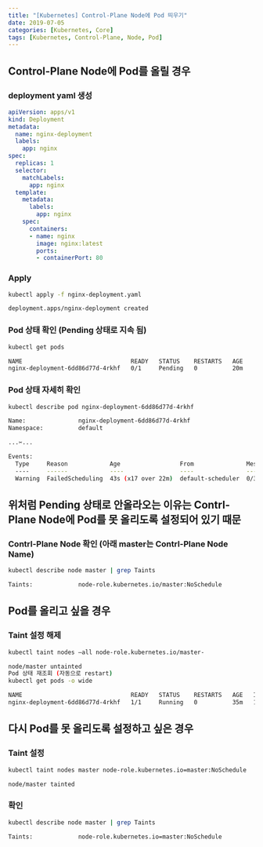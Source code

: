```yaml
---
title: "[Kubernetes] Control-Plane Node에 Pod 띄우기"
date: 2019-07-05
categories: [Kubernetes, Core]
tags: [Kubernetes, Control-Plane, Node, Pod]
---
```


## Control-Plane Node에 Pod를 올릴 경우

### deployment yaml 생성

```yaml
apiVersion: apps/v1
kind: Deployment
metadata:
  name: nginx-deployment
  labels:
    app: nginx
spec:
  replicas: 1
  selector:
    matchLabels:
      app: nginx
  template:
    metadata:
      labels:
        app: nginx
    spec:
      containers:
      - name: nginx
        image: nginx:latest
        ports:
        - containerPort: 80
```

### Apply

```bash
kubectl apply -f nginx-deployment.yaml

deployment.apps/nginx-deployment created
```

### Pod 상태 확인 (Pending 상태로 지속 됨)

```bash
kubectl get pods

NAME                               READY   STATUS    RESTARTS   AGE
nginx-deployment-6dd86d77d-4rkhf   0/1     Pending   0          20m
```

### Pod 상태 자세히 확인

```bash
kubectl describe pod nginx-deployment-6dd86d77d-4rkhf

Name:               nginx-deployment-6dd86d77d-4rkhf
Namespace:          default

...✂...

Events:
  Type     Reason            Age                 From               Message                                                                    
  ----     ------            ----                ----               -------                                                                    
  Warning  FailedScheduling  43s (x17 over 22m)  default-scheduler  0/3 nodes are available: 3 node(s) had taints that the pod didn't tolerate.
```

## 위처럼 Pending 상태로 안올라오는 이유는 Contrl-Plane Node에 Pod를 못 올리도록 설정되어 있기 때문

### Contrl-Plane Node 확인 (아래 master는 Contrl-Plane Node Name)

```bash
kubectl describe node master | grep Taints

Taints:             node-role.kubernetes.io/master:NoSchedule
```

## Pod를 올리고 싶을 경우

### Taint 설정 해제

```bash
kubectl taint nodes –all node-role.kubernetes.io/master-

node/master untainted
Pod 상태 재조회 (자동으로 restart)
kubectl get pods -o wide

NAME                               READY   STATUS    RESTARTS   AGE   IP           NODE     NOMINATED NODE   READINESS GATES
nginx-deployment-6dd86d77d-4rkhf   1/1     Running   0          35m   10.244.0.7   master   <none>           <none>
```

## 다시 Pod를 못 올리도록 설정하고 싶은 경우

### Taint 설정

```bash
kubectl taint nodes master node-role.kubernetes.io=master:NoSchedule

node/master tainted
```

### 확인

```bash
kubectl describe node master | grep Taints

Taints:             node-role.kubernetes.io=master:NoSchedule
```